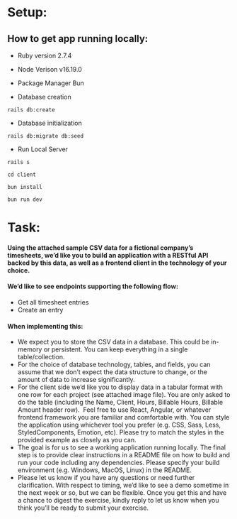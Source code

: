 # Setup:

## How to get app running locally:

* Ruby version
	2.7.4

- Node Verison
	v16.19.0

* Package Manager
	Bun

* Database creation
```shell
rails db:create
```

* Database initialization

```shell
rails db:migrate db:seed
```

- Run Local Server

```shell
rails s
```


```shell
cd client
```

```shell
bun install
```

```shell
bun run dev
```

# Task:

#### Using the attached sample CSV data for a fictional company’s timesheets, we’d like you to build an application with a RESTful API backed by this data, as well as a frontend client in the technology of your choice.

#### We’d like to see endpoints supporting the following flow:

-  Get all timesheet entries
-   Create an entry

#### When implementing this:

-   We expect you to store the CSV data in a database. This could be in-memory or persistent. You can keep everything in a single table/collection.
-   For the choice of database technology, tables, and fields, you can assume that we don’t expect the data structure to change, or the amount of data to increase significantly.
-   For the client side we’d like you to display data in a tabular format with one row for each project (see attached image file). You are only asked to do the table (including the Name, Client, Hours, Billable Hours, Billable Amount header row).  Feel free to use React, Angular, or whatever frontend framework you are familiar and comfortable with. You can style the application using whichever tool you prefer (e.g. CSS, Sass, Less, StyledComponents, Emotion, etc). Please try to match the styles in the provided example as closely as you can.
-   The goal is for us to see a working application running locally. The final step is to provide clear instructions in a README file on how to build and run your code including any dependencies. Please specify your build environment (e.g. Windows, MacOS, Linux) in the README.
-   Please let us know if you have any questions or need further clarification. With respect to timing, we’d like to see a demo sometime in the next week or so, but we can be flexible. Once you get this and have a chance to digest the exercise, kindly reply to let us know when you think you’ll be ready to submit your exercise.
